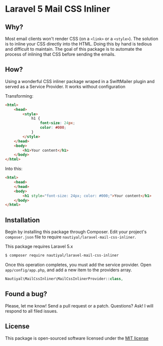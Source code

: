 Laravel 5 Mail CSS Inliner
========================

## Why?
Most email clients won't render CSS (on a `<link>` or a `<style>`). The solution is to inline your CSS directly into the HTML. Doing this by hand is tedious and difficult to maintain.
The goal of this package is to automate the process of inlining that CSS before sending the emails.



## How?
Using a wonderful CSS inliner package wraped in a SwiftMailer plugin and served as a Service Provider. It works without configuration

Transforming:
```html
<html>
    <head>
        <style>
            h1 {
                font-size: 24px;
                color: #000;
            }
        </style>
    </head>
    <body>
        <h1>Your content</h1>
    </body>
</html>
```

Into this:
```html
<html>
    <head>
    </head>
    <body>
        <h1 style="font-size: 24px; color: #000;">Your content</h1>
    </body>
</html>
```

## Installation
Begin by installing this package through Composer. Edit your project's `composer.json` file to require `nautiyal/laravel-mail-css-inliner`.

This package requires Laravel 5.x

```bash
$ composer require nautiyal/laravel-mail-css-inliner
```

Once this operation completes, you must add the service provider. Open `app/config/app.php`, and add a new item to the providers array.
```php
Nautiyal\MailCssInliner\MailCssInlinerProvider::class,
```

## Found a bug?
Please, let me know! Send a pull request or a patch. Questions? Ask! I will respond to all filed issues.

## License
This package is open-sourced software licensed under the [MIT license](http://opensource.org/licenses/MIT)
